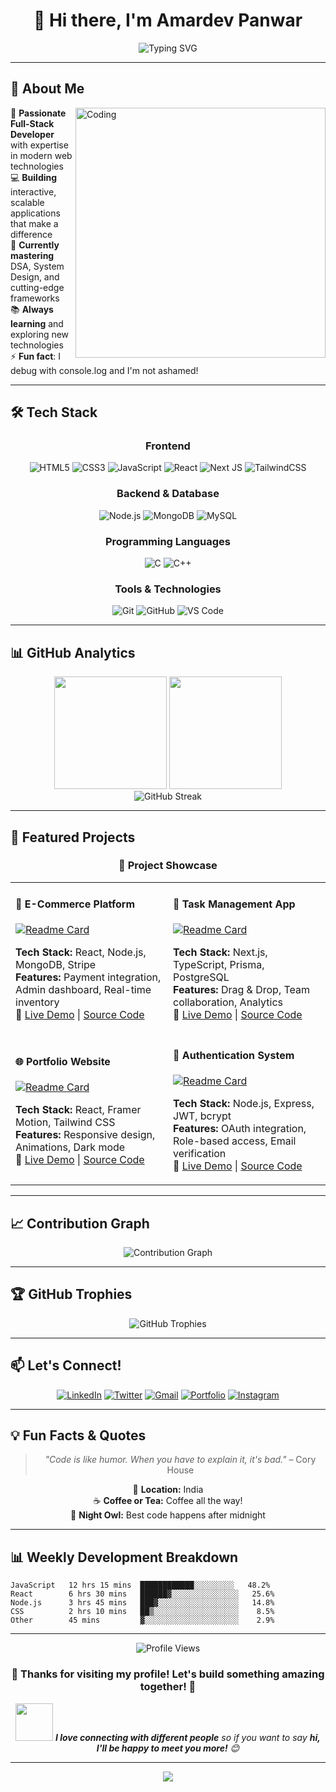 
# <div align="center">👋 Hi there, I'm **Amardev Panwar**</div>

<div align="center">
  <img src="https://readme-typing-svg.herokuapp.com?font=Fira+Code&pause=1000&color=58A6FF&center=true&vCenter=true&width=435&lines=Full-Stack+Developer;Problem+Solver;Tech+Enthusiast;Always+Learning+%F0%9F%9A%80" alt="Typing SVG" />
</div>

---

## 🚀 About Me

<img align="right" alt="Coding" width="400" src="https://cdn.dribbble.com/users/1162077/screenshots/3848914/programmer.gif">

🌟 **Passionate Full-Stack Developer** with expertise in modern web technologies  
💻 **Building** interactive, scalable applications that make a difference  
🎯 **Currently mastering** DSA, System Design, and cutting-edge frameworks  
📚 **Always learning** and exploring new technologies  
⚡ **Fun fact**: I debug with console.log and I'm not ashamed!

---

## 🛠️ Tech Stack

<div align="center">

### Frontend
![HTML5](https://img.shields.io/badge/html5-%23E34F26.svg?style=for-the-badge&logo=html5&logoColor=white)
![CSS3](https://img.shields.io/badge/css3-%231572B6.svg?style=for-the-badge&logo=css3&logoColor=white)
![JavaScript](https://img.shields.io/badge/javascript-%23323330.svg?style=for-the-badge&logo=javascript&logoColor=%23F7DF1E)
![React](https://img.shields.io/badge/react-%2320232a.svg?style=for-the-badge&logo=react&logoColor=%2361DAFB)
![Next JS](https://img.shields.io/badge/Next-black?style=for-the-badge&logo=next.js&logoColor=white)
![TailwindCSS](https://img.shields.io/badge/tailwindcss-%2338B2AC.svg?style=for-the-badge&logo=tailwind-css&logoColor=white)

### Backend & Database
![Node.js](https://img.shields.io/badge/node.js-6DA55F?style=for-the-badge&logo=node.js&logoColor=white)
![MongoDB](https://img.shields.io/badge/MongoDB-%234ea94b.svg?style=for-the-badge&logo=mongodb&logoColor=white)
![MySQL](https://img.shields.io/badge/mysql-%2300f.svg?style=for-the-badge&logo=mysql&logoColor=white)

### Programming Languages
![C](https://img.shields.io/badge/c-%2300599C.svg?style=for-the-badge&logo=c&logoColor=white)
![C++](https://img.shields.io/badge/c++-%2300599C.svg?style=for-the-badge&logo=c%2B%2B&logoColor=white)

### Tools & Technologies
![Git](https://img.shields.io/badge/git-%23F05033.svg?style=for-the-badge&logo=git&logoColor=white)
![GitHub](https://img.shields.io/badge/github-%23121011.svg?style=for-the-badge&logo=github&logoColor=white)
![VS Code](https://img.shields.io/badge/Visual%20Studio%20Code-0078d7.svg?style=for-the-badge&logo=visual-studio-code&logoColor=white)

</div>

---

## 📊 GitHub Analytics

<div align="center">
  <img height="180em" src="https://github-readme-stats.vercel.app/api?username=AMARDEV07&show_icons=true&theme=tokyonight&include_all_commits=true&count_private=true"/>
  <img height="180em" src="https://github-readme-stats.vercel.app/api/top-langs/?username=AMARDEV07&layout=compact&langs_count=8&theme=tokyonight"/>
</div>

<div align="center">
  <img src="https://github-readme-streak-stats.herokuapp.com/?user=AMARDEV07&theme=tokyonight" alt="GitHub Streak"/>
</div>

---

## 🚀 Featured Projects

<div align="center">

### 🌟 Project Showcase

<table>
<tr>
<td width="50%">

#### 🎯 **E-Commerce Platform**
[![Readme Card](https://github-readme-stats.vercel.app/api/pin/?username=AMARDEV07&repo=ecommerce-platform&theme=tokyonight)](https://github.com/AMARDEV07/ecommerce-platform)

**Tech Stack:** React, Node.js, MongoDB, Stripe  
**Features:** Payment integration, Admin dashboard, Real-time inventory  
🔗 [Live Demo](https://your-ecommerce-demo.vercel.app) | [Source Code](https://github.com/AMARDEV07/ecommerce-platform)

</td>
<td width="50%">

#### 📱 **Task Management App**
[![Readme Card](https://github-readme-stats.vercel.app/api/pin/?username=AMARDEV07&repo=task-manager&theme=tokyonight)](https://github.com/AMARDEV07/task-manager)

**Tech Stack:** Next.js, TypeScript, Prisma, PostgreSQL  
**Features:** Drag & Drop, Team collaboration, Analytics  
🔗 [Live Demo](https://your-taskmanager-demo.vercel.app) | [Source Code](https://github.com/AMARDEV07/task-manager)

</td>
</tr>
<tr>
<td width="50%">

#### 🌐 **Portfolio Website**
[![Readme Card](https://github-readme-stats.vercel.app/api/pin/?username=AMARDEV07&repo=portfolio&theme=tokyonight)](https://github.com/AMARDEV07/portfolio)

**Tech Stack:** React, Framer Motion, Tailwind CSS  
**Features:** Responsive design, Animations, Dark mode  
🔗 [Live Demo](https://amardev-portfolio.vercel.app) | [Source Code](https://github.com/AMARDEV07/portfolio)

</td>
<td width="50%">

#### 🔐 **Authentication System**
[![Readme Card](https://github-readme-stats.vercel.app/api/pin/?username=AMARDEV07&repo=auth-system&theme=tokyonight)](https://github.com/AMARDEV07/auth-system)

**Tech Stack:** Node.js, Express, JWT, bcrypt  
**Features:** OAuth integration, Role-based access, Email verification  
🔗 [Live Demo](https://your-auth-demo.herokuapp.com) | [Source Code](https://github.com/AMARDEV07/auth-system)

</td>
</tr>
</table>

</div>

---

## 📈 Contribution Graph

<div align="center">
  <img src="https://github-readme-activity-graph.vercel.app/graph?username=AMARDEV07&theme=tokyo-night&hide_border=true" alt="Contribution Graph"/>
</div>

---

## 🏆 GitHub Trophies

<div align="center">
  <img src="https://github-profile-trophy.vercel.app/?username=AMARDEV07&theme=tokyonight&no-frame=false&no-bg=false&margin-w=4&row=2&column=4" alt="GitHub Trophies"/>
</div>

---

## 📫 Let's Connect!

<div align="center">

[![LinkedIn](https://img.shields.io/badge/LinkedIn-%230077B5.svg?style=for-the-badge&logo=linkedin&logoColor=white)](https://linkedin.com/in/amardev-panwar)
[![Twitter](https://img.shields.io/badge/Twitter-%231DA1F2.svg?style=for-the-badge&logo=Twitter&logoColor=white)](https://twitter.com/amardev_dev)
[![Gmail](https://img.shields.io/badge/Gmail-D14836?style=for-the-badge&logo=gmail&logoColor=white)](mailto:amardev.panwar@gmail.com)
[![Portfolio](https://img.shields.io/badge/Portfolio-%23000000.svg?style=for-the-badge&logo=firefox&logoColor=#FF7139)](https://amardev-portfolio.vercel.app)
[![Instagram](https://img.shields.io/badge/Instagram-%23E4405F.svg?style=for-the-badge&logo=Instagram&logoColor=white)](https://instagram.com/amardev_07)

</div>

---

## 💡 Fun Facts & Quotes

<div align="center">

> *"Code is like humor. When you have to explain it, it's bad."* – Cory House

📍 **Location:**  India  
☕ **Coffee or Tea:** Coffee all the way!  
🌙 **Night Owl:** Best code happens after midnight  

</div>

---

## 📊 Weekly Development Breakdown

```text
JavaScript   12 hrs 15 mins  ████████████░░░░░░░░░   48.2%
React        6 hrs 30 mins   ██████▓░░░░░░░░░░░░░░░   25.6%
Node.js      3 hrs 45 mins   ███▓░░░░░░░░░░░░░░░░░░   14.8%
CSS          2 hrs 10 mins   ██▒░░░░░░░░░░░░░░░░░░░    8.5%
Other        45 mins         ▓░░░░░░░░░░░░░░░░░░░░░    2.9%
```

---

<div align="center">
  <img src="https://komarev.com/ghpvc/?username=AMARDEV07&style=for-the-badge&color=brightgreen" alt="Profile Views"/>
  
  ### 🌟 Thanks for visiting my profile! Let's build something amazing together! 🚀
  
  <img src="https://media.giphy.com/media/LnQjpWaON8nhr21vNW/giphy.gif" width="60"> <em><b>I love connecting with different people</b> so if you want to say <b>hi, I'll be happy to meet you more!</b> 😊</em>
</div>

---

<div align="center">
  <img src="https://capsule-render.vercel.app/api?type=waving&color=gradient&height=60&section=footer"/>
</div>
 
